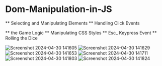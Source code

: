 # Dom-Manipulation-in-JS
** Selecting and Manipulating Elements
** Handling Click Events

** the Game Logic
** Manipulating CSS Styles
** Esc_ Keypress Event
** Rolling the Dice


![Screenshot 2024-04-30 141605](https://github.com/mdsharuk/Dom-Manipulation-in-JS/assets/91933455/6115a748-f7bb-4407-b658-6c4e5e33f427)
![Screenshot 2024-04-30 141629](https://github.com/mdsharuk/Dom-Manipulation-in-JS/assets/91933455/7c9acc6a-b1e5-4105-9c49-f584d25013f8)
![Screenshot 2024-04-30 141653](https://github.com/mdsharuk/Dom-Manipulation-in-JS/assets/91933455/6e907698-7527-4a9d-860c-d03cd12a9f86)
![Screenshot 2024-04-30 141711](https://github.com/mdsharuk/Dom-Manipulation-in-JS/assets/91933455/5877cff1-7162-4d7c-91e5-93dbd2e0610a)
![Screenshot 2024-04-30 141803](https://github.com/mdsharuk/Dom-Manipulation-in-JS/assets/91933455/e1a3868f-3710-4749-860d-3489a6f94ae8)
![Screenshot 2024-04-30 141824](https://github.com/mdsharuk/Dom-Manipulation-in-JS/assets/91933455/34a9979c-c2e9-4610-ae1e-0b81a2aae337)






